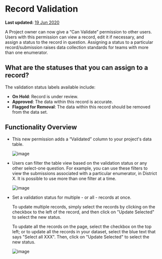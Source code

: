 # Record Validation
**Last updated:** <a href="https://github.com/kobotoolbox/docs/blob/d5cdd698b4a91c3c45216f5a0f91ff7f0704a495/source/record_validation.md" class="reference">19 Jun 2020</a>

A Project owner can now give a “Can Validate” permission to other users. Users with this permission can view a record, edit it if necessary, and assign a status to the record in question. Assigning a status to a particular record/submission raises data collection standards for teams with more than one enumerator.

## What are the statuses that you can assign to a record?

The validation status labels available include:

* **On Hold**: Record is under review.
* **Approved**: The data within this record is accurate.
* **Flagged for Removal**: The data within this record should be removed from the data set.

## Functionality Overview

* This new permission adds a “Validated” column to your project's data table.

    ![image](/images/record_validation/validated.png)

* Users can filter the table view based on the validation status or any other select-one question. For example, you can use these filters to view the submissions associated with a particular enumerator, in District X. It is possible to use more than one filter at a time.

    ![image](/images/record_validation/filter.png)

* Set a validation status for multiple - or all - records at once.

    To update multiple records, simply select the records by clicking on the checkbox to the left of the record, and then click on "Update Selected" to select the new status.

    To update all the records on the page, select the checkbox on the top left; or to update all the records in your dataset, select the blue text that says "Select all XXX". Then, click on "Update Selected" to select the new status.

    ![image](/images/record_validation/select.png)
